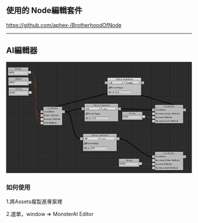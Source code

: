 ## 使用的 Node編輯套件
https://github.com/aphex-/BrotherhoodOfNode

----------------------------------------------------------------------------------------

## AI編輯器
![Image](https://raw.githubusercontent.com/apperdog/EditorMonsterAI/master/show.png)

### 如何使用
1.將Assets複製進專案裡

2.選單，window => MonsterAI Editor

